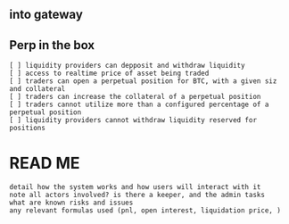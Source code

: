 ## into gateway

## Perp in the box

    [ ] liquidity providers can depposit and withdraw liquidity
    [ ] access to realtime price of asset being traded
    [ ] traders can open a perpetual position for BTC, with a given siz and collateral
    [ ] traders can increase the collateral of a perpetual position
    [ ] traders cannot utilize more than a configured percentage of a perpetual position
    [ ] liquidity providers cannot withdraw liquidity reserved for positions

# READ ME

    detail how the system works and how users will interact with it
    note all actors involved? is there a keeper, and the admin tasks
    what are known risks and issues
    any relevant formulas used (pnl, open interest, liquidation price, )
